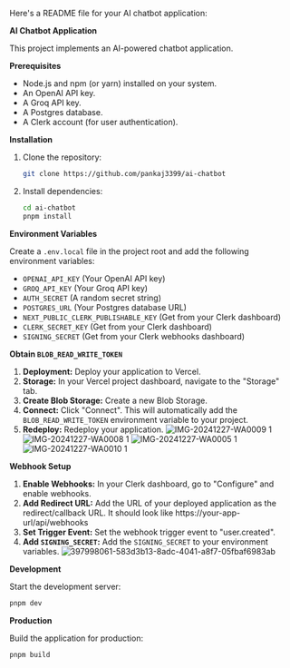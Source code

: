 Here's a README file for your AI chatbot application:

**AI Chatbot Application**

This project implements an AI-powered chatbot application.

**Prerequisites**

* Node.js and npm (or yarn) installed on your system.
* An OpenAI API key.
* A Groq API key.
* A Postgres database.
* A Clerk account (for user authentication).

**Installation**

1. Clone the repository:

   ```bash
   git clone https://github.com/pankaj3399/ai-chatbot
   ```

2. Install dependencies:

   ```bash
   cd ai-chatbot
   pnpm install
   ```

**Environment Variables**

Create a `.env.local` file in the project root and add the following environment variables:

* `OPENAI_API_KEY` (Your OpenAI API key)
* `GROQ_API_KEY` (Your Groq API key)
* `AUTH_SECRET` (A random secret string)
* `POSTGRES_URL` (Your Postgres database URL)
* `NEXT_PUBLIC_CLERK_PUBLISHABLE_KEY` (Get from your Clerk dashboard)
* `CLERK_SECRET_KEY` (Get from your Clerk dashboard)
* `SIGNING_SECRET` (Get from your Clerk webhooks dashboard)

**Obtain `BLOB_READ_WRITE_TOKEN`**

1. **Deployment:** Deploy your application to Vercel.
2. **Storage:** In your Vercel project dashboard, navigate to the "Storage" tab.
3. **Create Blob Storage:** Create a new Blob Storage.
4. **Connect:** Click "Connect". This will automatically add the `BLOB_READ_WRITE_TOKEN` environment variable to your project.
5. **Redeploy:** Redeploy your application.
![IMG-20241227-WA0009 1](https://github.com/user-attachments/assets/f3c3c819-2e01-411d-b30f-c7a732ff255f)
![IMG-20241227-WA0008 1](https://github.com/user-attachments/assets/c9ad0184-f869-4ca4-a0b6-61178176fe21)
![IMG-20241227-WA0005 1](https://github.com/user-attachments/assets/d3f70c34-fb3c-4b1d-b262-f87fdedd4f82)
![IMG-20241227-WA0010 1](https://github.com/user-attachments/assets/f7820994-935e-4e83-baf6-59f0624188cf)



**Webhook Setup**

1. **Enable Webhooks:** In your Clerk dashboard, go to "Configure" and enable webhooks.
2. **Add Redirect URL:** Add the URL of your deployed application as the redirect/callback URL. It should look like https://your-app-url/api/webhooks
3. **Set Trigger Event:** Set the webhook trigger event to "user.created".
4. **Add `SIGNING_SECRET`:** Add the `SIGNING_SECRET` to your environment variables.
![397998061-583d3b13-8adc-4041-a8f7-05fbaf6983ab](https://github.com/user-attachments/assets/61fdfdbf-72c8-4a65-9390-babc91639cba)

**Development**

Start the development server:

```bash
pnpm dev
```

**Production**

Build the application for production:

```bash
pnpm build
```


